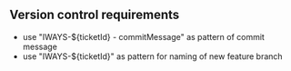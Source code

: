 ## Version control requirements
 - use "IWAYS-${ticketId} - commitMessage" as pattern of commit message
 - use "IWAYS-${ticketId}" as pattern for naming of new feature branch
 
